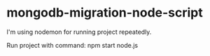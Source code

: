 # mongodb-migration-node-script

   I'm using nodemon for running project repeatedly.  

   Run project with command: npm start node.js  
